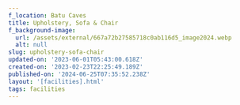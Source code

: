 ```yaml
---
f_location: Batu Caves
title: Upholstery, Sofa & Chair
f_background-image:
  url: /assets/external/667a72b27585718c0ab116d5_image2024.webp
  alt: null
slug: upholstery-sofa-chair
updated-on: '2023-06-01T05:43:00.618Z'
created-on: '2023-02-23T22:25:49.189Z'
published-on: '2024-06-25T07:35:52.238Z'
layout: '[facilities].html'
tags: facilities
---
```



